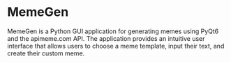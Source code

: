 # MemeGen
MemeGen is a Python GUI application for generating memes using PyQt6 and the apimeme.com API. The application provides an intuitive user interface that allows users to choose a meme template, input their text, and create their custom meme.
